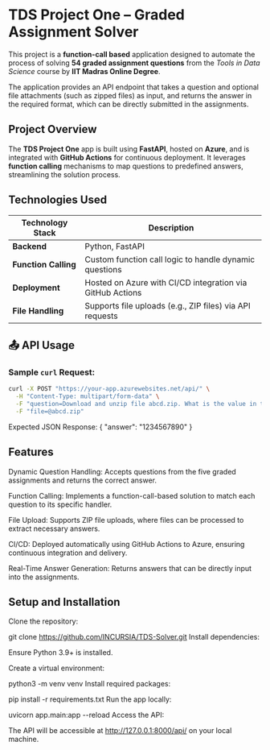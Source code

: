 # TDS Project One – Graded Assignment Solver

This project is a **function-call based** application designed to automate the process of solving **54 graded assignment questions** from the *Tools in Data Science* course by **IIT Madras Online Degree**.

The application provides an API endpoint that takes a question and optional file attachments (such as zipped files) as input, and returns the answer in the required format, which can be directly submitted in the assignments.

##  Project Overview

The **TDS Project One** app is built using **FastAPI**, hosted on **Azure**, and is integrated with **GitHub Actions** for continuous deployment. It leverages **function calling** mechanisms to map questions to predefined answers, streamlining the solution process.

##  Technologies Used

| Technology Stack     | Description |
|----------------------|-------------|
| **Backend**          | Python, FastAPI |
| **Function Calling** | Custom function call logic to handle dynamic questions |
| **Deployment**       | Hosted on Azure with CI/CD integration via GitHub Actions |
| **File Handling**    | Supports file uploads (e.g., ZIP files) via API requests |

## 📤 API Usage

### Sample `curl` Request:
```bash
curl -X POST "https://your-app.azurewebsites.net/api/" \
  -H "Content-Type: multipart/form-data" \
  -F "question=Download and unzip file abcd.zip. What is the value in the 'answer' column?" \
  -F "file=@abcd.zip"
```
Expected JSON Response:
{
  "answer": "1234567890"
}

## Features
Dynamic Question Handling: Accepts questions from the five graded assignments and returns the correct answer.

Function Calling: Implements a function-call-based solution to match each question to its specific handler.

File Upload: Supports ZIP file uploads, where files can be processed to extract necessary answers.

CI/CD: Deployed automatically using GitHub Actions to Azure, ensuring continuous integration and delivery.

Real-Time Answer Generation: Returns answers that can be directly input into the assignments.

## Setup and Installation
Clone the repository:

git clone https://github.com/INCURSIA/TDS-Solver.git
Install dependencies:

Ensure Python 3.9+ is installed.

Create a virtual environment:

python3 -m venv venv
Install required packages:


pip install -r requirements.txt
Run the app locally:

uvicorn app.main:app --reload
Access the API:

The API will be accessible at http://127.0.0.1:8000/api/ on your local machine.

